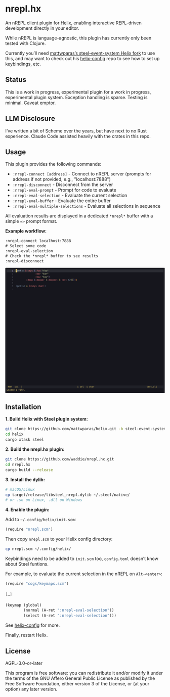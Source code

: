 # nrepl.hx

An nREPL client plugin for [Helix](https://github.com/helix-editor/helix/), enabling interactive REPL-driven development directly in your editor.

While nREPL is language-agnostic, this plugin has currently only been tested with Clojure.

Currently you’ll need [mattwparas’s steel-event-system Helix fork](https://github.com/mattwparas/helix/tree/steel-event-system) to use this, and may want to check out his [helix-config](https://github.com/mattwparas/helix-config) repo to see how to set up keybindings, etc.

## Status

This is a work in progress, experimental plugin for a work in progress, experimental plugin system. Exception handling is sparse. Testing is minimal. Caveat emptor.

## LLM Disclosure

I’ve written a bit of Scheme over the years, but have next to no Rust experience. Claude Code assisted heavily with the crates in this repo.

## Usage

This plugin provides the following commands:

- `:nrepl-connect [address]` - Connect to nREPL server (prompts for address if not provided, e.g., "localhost:7888")
- `:nrepl-disconnect` - Disconnect from the server
- `:nrepl-eval-prompt` - Prompt for code to evaluate
- `:nrepl-eval-selection` - Evaluate the current selection
- `:nrepl-eval-buffer` - Evaluate the entire buffer
- `:nrepl-eval-multiple-selections` - Evaluate all selections in sequence

All evaluation results are displayed in a dedicated `*nrepl*` buffer with a simple `=>` prompt format.

**Example workflow:**
```
:nrepl-connect localhost:7888
# Select some code
:nrepl-eval-selection
# Check the *nrepl* buffer to see results
:nrepl-disconnect
```

![A asciinema recording of interacting with a Clojure nREPL in Helix](https://github.com/waddie/nrepl.hx/blob/main/images/nrepl.gif?raw=true)

## Installation

**1. Build Helix with Steel plugin system:**

```sh
git clone https://github.com/mattwparas/helix.git -b steel-event-system
cd helix
cargo xtask steel
```

**2. Build the nrepl.hx plugin:**

```sh
git clone https://github.com/waddie/nrepl.hx.git
cd nrepl.hx
cargo build --release
```

**3. Install the dylib:**

```sh
# macOS/Linux
cp target/release/libsteel_nrepl.dylib ~/.steel/native/
# or .so on Linux, .dll on Windows
```

**4. Enable the plugin:**

Add to `~/.config/helix/init.scm`:

```scheme
(require "nrepl.scm")
```

Then copy `nrepl.scm` to your Helix config directory:

```sh
cp nrepl.scm ~/.config/helix/
```

Keybindings need to be added to `init.scm` too, `config.toml` doesn’t know about Steel funtions.

For example, to evaluate the current selection in the nREPL on `Alt-<enter>`:

```scheme
(require "cogs/keymaps.scm")

[…]

(keymap (global)
        (normal (A-ret ":nrepl-eval-selection"))
        (select (A-ret ":nrepl-eval-selection")))
```

See [helix-config](https://github.com/mattwparas/helix-config) for more.

Finally, restart Helix.

## License

AGPL-3.0-or-later

This program is free software: you can redistribute it and/or modify it under the terms of the GNU Affero General Public License as published by the Free Software Foundation, either version 3 of the License, or (at your option) any later version.

